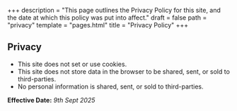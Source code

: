 +++
description = "This page outlines the Privacy Policy for this site, and the date at which this policy was put into affect."
draft = false
path = "privacy"
template = "pages.html"
title = "Privacy Policy"
+++

## Privacy

- This site does not set or use cookies.
- This site does not store data in the browser to be shared, sent, or sold to third-parties.
- No personal information is shared, sent, or sold to third-parties.

**Effective Date:** _9th Sept 2025_
